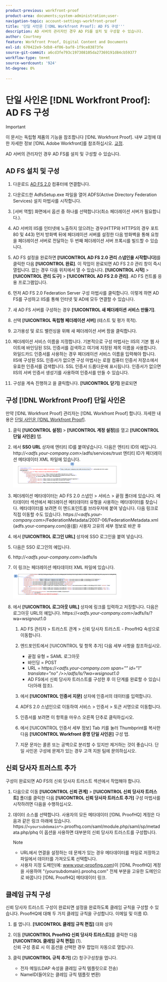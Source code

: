 ```yaml
---
product-previous: workfront-proof
product-area: documents;system-administration;user-
navigation-topic: account-settings-workfront-proof
title: '단일 사인온 [!DNL Workfront Proof]: AD FS 구성'''
description: AD 서버의 관리자인 경우 AD FS를 설치 및 구성할 수 있습니다.
author: Courtney
feature: Workfront Proof, Digital Content and Documents
exl-id: 670422e9-5db8-4f06-baf8-1f9ce83873fe
source-git-commit: a6cd3fe793c197308105da27369191d84cb59377
workflow-type: tm+mt
source-wordcount: '924'
ht-degree: 0%

---
```


# 단일 사인온 [!DNL Workfront Proof]: AD FS 구성

>[!IMPORTANT]
>
>이 문서는 독립형 제품의 기능을 참조합니다 [!DNL Workfront Proof]. 내부 교정에 대한 자세한 정보 [!DNL Adobe Workfront]를 참조하십시오. [교정](../../../review-and-approve-work/proofing/proofing.md).

AD 서버의 관리자인 경우 AD FS를 설치 및 구성할 수 있습니다.

## AD FS 설치 및 구성

1. 다운로드 [AD FS 2.0](http://www.microsoft.com/en-us/download/details.aspx?id=10909) 컴퓨터에 연결합니다.
1. 다운로드한 AdfsSetup.exe 파일을 열어 ADFS(Active Directory Federation Services) 설치 마법사를 시작합니다.
1. [서버 역할] 화면에서 옵션 중 하나를 선택합니다(최소 페더레이션 서버가 필요합니다.).
1. AD 서버의 IIS를 인터넷에 노출하지 않으려는 경우(HTTP와 HTTPS의 경우 포트 80 및 443) 먼저 방화벽 뒤에 페더레이션 서버를 설정한 다음 방화벽을 통해 요청을 페더레이션 서버로 전달하는 두 번째 페더레이션 서버 프록시를 빌드할 수 있습니다.
1. AD FS 설정을 완료하면 **[!UICONTROL AD FS 2.0 관리 스냅인을 시작합니다]**&#x200B;를 클릭한 다음 **[!UICONTROL 완료]**. 이 작업이 완료되면 AD FS 2.0 관리 창이 즉시 열립니다. 없는 경우 다음 위치에서 열 수 있습니다. **[!UICONTROL 시작]** > **[!UICONTROL 관리 도구]** > **[!UICONTROL AD FS 2.0 관리]**. AD FS 컨트롤 응용 프로그램입니다.

1. 먼저 AD FS 2.0 Federation Server 구성 마법사를 클릭합니다.
이렇게 하면 AD FS를 구성하고 IIS를 통해 인터넷 및 AD에 모두 연결할 수 있습니다.
1. 새 AD FS 서버를 구성하는 경우 **[!UICONTROL 새 페더레이션 서비스 만들기]**.
1. 선택 **[!UICONTROL 독립형 페더레이션 서버]** (테스트 및 평가 목적).

1. 고가용성 및 로드 밸런싱을 위해 새 페더레이션 서버 팜을 클릭합니다.
1. 페더레이션 서비스 이름을 지정합니다.
기본적으로 구성 마법사는 IIS의 기본 웹 사이트에 바인딩된 SSL 인증서를 검색하고 여기에 지정된 제목 이름을 사용합니다. 와일드카드 인증서를 사용하는 경우 페더레이션 서비스 이름을 입력해야 합니다.
IIS에 구성된 SSL 인증서가 없으면 구성 마법사는 로컬 컴퓨터 인증서 저장소에서 유효한 인증서를 검색합니다. SSL 인증서 드롭다운에 표시됩니다. 인증서가 없으면 IIS의 서버 인증서 생성기를 사용하여 인증서를 만들 수 있습니다.

1. 구성을 계속 진행하고 을 클릭합니다. **[!UICONTROL 닫기]** 완료되면

## 구성 [!DNL Workfront Proof] 단일 사인온

만약 [!DNL Workfront Proof] 관리자는 [!DNL Workfront Proof] 합니다. 자세한 내용은 [단일 사인온 [!DNL Workfront Proof]](../../../workfront-proof/wp-acct-admin/managing-security/single-sign-on-overview.md).

1. 클릭 **[!UICONTROL 설정]** > **[!UICONTROL 계정 설정]**&#x200B;를 열고 **[!UICONTROL 단일 사인온]** 탭.

1. 에서 **SSO URL** 상자에 엔티티 ID를 붙여넣습니다.
다음은 엔티티 ID의 예입니다. http://*&lt;adfs.your-company.com>*/adfs/services/trust 엔티티 ID가 페더레이션 메타데이터 XML 파일에 있습니다.
   ![ProofHQ_configuration_02.png](assets/proofhq-configuration-02-350x80.png)

1. 페더레이션 메타데이터는 AD FS 2.0 스냅인 > 서비스 > 끝점 폴더에 있습니다. 메타데이터 섹션에서 페더레이션 메타데이터 유형을 사용하는 메타데이터를 찾습니다. 메타데이터를 보려면 이 엔드포인트를 브라우저에 붙여 넣습니다. 다음 링크로 직접 이동할 수도 있습니다. https://*&lt;adfs.your-company.com>*/FederationMetadata/2007-06/FederationMetadata.xml {adfs.your-company.com}을(를) 사용자 고유의 세부 정보로 바꾼 후
1. 에서 **[!UICONTROL 로그인 URL]** 상자에 SSO 로그인을 붙여 넣습니다.
1. 다음은 SSO 로그인의 예입니다.
1. http://*&lt;adfs.your-company.com>*/adfs/ls
1. 이 링크는 페더레이션 메타데이터 XML 파일에 있습니다.
   ![ProofHQ_configuration_03.png](assets/proofhq-configuration-03-350x90.png)

1. 에서 **[!UICONTROL 로그아웃 URL]** 상자에 링크를 입력하고 저장합니다.
다음은 로그아웃 URL의 예입니다. https://*&lt;adfs.your-company.com>*/adfs/ls/?wa=wsignout1.0

   1. AD FS 관리자 > 트러스트 관계 > 신뢰 당사자 트러스트 - ProofHQ 속성으로 이동합니다.
   1. 엔드포인트에서 [!UICONTROL 및 항목 추가] 다음 세부 사항을 참조하십시오.

      * 끝점 유형 = SAML 로그아웃
      * 바인딩 = POST
      * URL = https://*&lt;adfs.your-company.com span=&quot;&quot; id=&quot;1&quot; translate=&quot;no&quot; />>/adfs/ls/?wa=wsignout1.0*
      * AD FS에서 신뢰 당사자 트러스트를 구성한 후 이 단계를 완료할 수 있습니다(아래 참조).
   1. 에서 **[!UICONTROL 인증서 지문]** 상자에 인증서의 데이터를 입력합니다.
   1. ADFS 2.0 스냅인으로 이동하여 서비스 > 인증서 > 토큰 서명으로 이동합니다.
   1. 인증서를 보려면 이 항목을 마우스 오른쪽 단추로 클릭하십시오.
   1. 에서 [!UICONTROL 인증서 세부 정보] Tab 키를 눌러 Thumbprint를 복사한 다음 **[!UICONTROL Workfront 증명 단일 사인온]** 구성 탭.

   1. 지문 문자는 콜론 또는 공백으로 분리할 수 있지만 제거하는 것이 좋습니다. 단일 사인온 구성에 문제가 있는 경우 고객 지원 팀에 문의하십시오.


## 신뢰 당사자 트러스트 추가

구성이 완료되면 AD FS의 신뢰 당사자 트러스트 섹션에서 작업해야 합니다.

1. 다음으로 이동 **[!UICONTROL 신뢰 관계]** > **[!UICONTROL 신뢰 당사자 트러스트]** 폴더를 클릭한 다음 **[!UICONTROL 신뢰 당사자 트러스트 추가]** 구성 마법사를 시작하려면 다음을 수행하십시오.

1. 데이터 소스를 선택합니다.
사용자의 모든 메타데이터 [!DNL ProofHQ] 계정은 다음과 같은 링크 아래에 있습니다. https://`<yoursubdomain*>`.proofhq.com/saml/module.php/saml/sp/metadata.php/phq 이 옵션을 사용하면 대부분의 신뢰 당사자 트러스트를 구성합니다.

   >[!NOTE]
   >
   >* URL에서 연결을 설정하는 데 문제가 있는 경우 메타데이터를 파일로 저장하고 파일에서 데이터를 가져오도록 선택합니다.
   >* 사용자 지정 도메인(예: www.your-proofing.com)이 [!DNL ProofHQ] 계정을 사용하여 &quot;{yoursubdomain}.proohq.com&quot; 전체 부분을 고유한 도메인으로 바꿉니다 [!DNL ProofHQ] 메타데이터 링크.



## 클레임 규칙 구성

신뢰 당사자 트러스트 구성이 완료되면 설정을 완료하도록 클레임 규칙을 구성할 수 있습니다. ProofHQ에 대해 두 가지 클레임 규칙을 구성합니다. 이메일 및 이름 ID.

1. 를 엽니다. **[!UICONTROL 클레임 규칙 편집]** 대화 상자
1. 이동 **[!UICONTROL ProofHQ 신뢰 당사자 트러스트]**&#x200B;를 클릭한 다음 **[!UICONTROL 클레임 규칙 편집]** (1).\
   신뢰 구성 종료 시 이 옵션을 선택한 경우 팝업이 자동으로 열립니다.

1. 클릭 **[!UICONTROL 규칙 추가]** (2) 청구구성창을 엽니다.

   * 전자 메일(LDAP 속성을 클레임 규칙 템플릿으로 전송)
   * NameID(들어오는 클레임 규칙 템플릿 변환)
